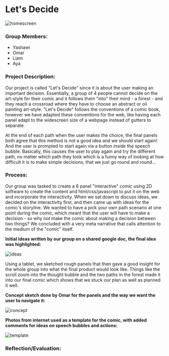 # Let's Decide

![homescreen](https://user-images.githubusercontent.com/98512628/195449181-83d8f740-f5e1-45c4-8fe9-a055d050a561.png)

### Group Members:
* Yashawi
* Omar
* Liam
* Aya

### Project Description:

Our project is called "Let's Decide" since it is about the user making an important decision. Essentially, a group of 4 people cannot decide on the art-style for their comic and it follows them "into" their mind - a forest - and they reach a crossroad where they have to choose an abstract or oil painting art-style. "Let's Decide" follows the conventions of a comic book, however we have adapted these conventions for the web, like having each panel adapt to the widescreen size of a webpage instead of gutters to separate.

At the end of each path when the user makes the choice, the final panels both agree that this method is not a good idea and we should start again! And the user is prompted to start again via a button *inside* the speech bubble. Basically, this causes the user to play again and try the different path, no matter which path they took which is a funny way of looking at how difficult it is to make simple decisions, that we just go round and round...

### Process:

Our group was tasked to create a 6 panel "interactive" comic using 2D software to create the content and html/css/javascript to put it on the web and incorporate the interactivity. When we sat down to discuss ideas, we decided on the interactivity first, and then came up with ideas for the comic's storyline. We wanted to have a pick your own path scenario at one point during the comic, which meant that the user will have to make a decision - so why not make the comic about making a decision between two things? We concluded with a very meta narrative that calls attention to the medium of the "comic" itself.

**Initial ideas written by our group on a shared google doc, the final idea was highlighted:**

![ideas](https://user-images.githubusercontent.com/98512628/195438758-68a1e8fa-d001-428d-8607-aa93f1f19034.png)

Using a tablet, we sketched rough panels that then gave a good insight for the whole group into what the final product would look like. Things like the scroll zoom into the thought bubble and the two paths in the forest made it into our final comic which shows that we stuck our plan as well as planned it well.

**Concept sketch done by Omar for the panels and the way we want the user to navigate it:**

![concept](https://user-images.githubusercontent.com/98512628/195437766-dbe8d63b-89da-4dc6-b599-787af405c995.png)



**Photos from internet used as a template for the comic, with added comments for ideas on speech bubbles and actions:**

![template](https://user-images.githubusercontent.com/98512628/195439217-fe65c995-2018-4a27-96b0-80623eee3586.png)

### Reflection/Evaluation:

